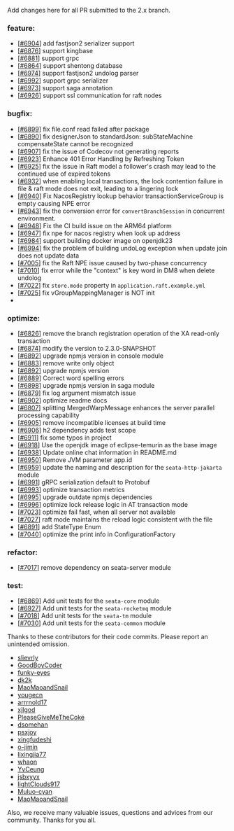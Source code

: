 Add changes here for all PR submitted to the 2.x branch.

<!-- Please add the `changes` to the following location(feature/bugfix/optimize/test) based on the type of PR -->

### feature:
- [[#6904](https://github.com/apache/incubator-seata/pull/6904)] add fastjson2 serializer support
- [[#6876](https://github.com/apache/incubator-seata/pull/6876)] support kingbase
- [[#6881](https://github.com/apache/incubator-seata/pull/6881)] support grpc
- [[#6864](https://github.com/apache/incubator-seata/pull/6864)] support shentong database
- [[#6974](https://github.com/apache/incubator-seata/pull/6974)] support fastjson2 undolog parser
- [[#6992](https://github.com/apache/incubator-seata/pull/6992)] support grpc serializer
- [[#6973](https://github.com/apache/incubator-seata/pull/6973)] support saga annotation
- [[#6926](https://github.com/apache/incubator-seata/pull/6926)] support ssl communication for raft nodes


### bugfix:
- [[#6899](https://github.com/apache/incubator-seata/pull/6899)] fix file.conf read failed after package
- [[#6890](https://github.com/apache/incubator-seata/pull/6890)] fix designerJson to standardJson: subStateMachine compensateState cannot be recognized
- [[#6907](https://github.com/apache/incubator-seata/pull/6907)] fix the issue of Codecov not generating reports
- [[#6923](https://github.com/apache/incubator-seata/pull/6923)] Enhance 401 Error Handling by Refreshing Token
- [[#6925](https://github.com/apache/incubator-seata/pull/6925)] fix the issue in Raft model a follower's crash may lead to the continued use of expired tokens
- [[#6932](https://github.com/apache/incubator-seata/pull/6932)] when enabling local transactions, the lock contention failure in file & raft mode does not exit, leading to a lingering lock
- [[#6940](https://github.com/apache/incubator-seata/pull/6940)] Fix NacosRegistry lookup behavior transactionServiceGroup is empty causing NPE error
- [[#6943](https://github.com/apache/incubator-seata/pull/6943)] fix the conversion error for `convertBranchSession` in concurrent environment.
- [[#6948](https://github.com/apache/incubator-seata/pull/6948)] Fix the CI build issue on the ARM64 platform
- [[#6947](https://github.com/apache/incubator-seata/pull/6947)] fix npe for nacos registry when look up address
- [[#6984](https://github.com/apache/incubator-seata/pull/6984)] support building docker image on openjdk23
- [[#6994](https://github.com/apache/incubator-seata/pull/6994)] fix the problem of building undoLog exception when update join does not update data
- [[#7005](https://github.com/apache/incubator-seata/pull/7005)] fix the Raft NPE issue caused by two-phase concurrency
- [[#7010](https://github.com/apache/incubator-seata/pull/7010)] fix error while the "context" is key word in DM8 when delete undolog
- [[#7022](https://github.com/apache/incubator-seata/pull/7022)] fix `store.mode` property in `application.raft.example.yml`
- [[#7025](https://github.com/apache/incubator-seata/pull/7025)] fix vGroupMappingManager is NOT init
- 
### optimize:
- [[#6826](https://github.com/apache/incubator-seata/pull/6826)] remove the branch registration operation of the XA read-only transaction
- [[#6874](https://github.com/apache/incubator-seata/pull/6874)] modify the version to 2.3.0-SNAPSHOT
- [[#6892](https://github.com/apache/incubator-seata/pull/6892)] upgrade npmjs version in console module
- [[#6883](https://github.com/apache/incubator-seata/pull/6874)] remove write only object
- [[#6892](https://github.com/apache/incubator-seata/pull/6892)] upgrade npmjs version
- [[#6889](https://github.com/apache/incubator-seata/pull/6889)] Correct word spelling errors
- [[#6898](https://github.com/apache/incubator-seata/pull/6898)] upgrade npmjs version in saga module
- [[#6879](https://github.com/apache/incubator-seata/pull/6879)] fix log argument mismatch issue
- [[#6902](https://github.com/apache/incubator-seata/pull/6900)] optimize readme docs
- [[#6807](https://github.com/apache/incubator-seata/pull/6807)] splitting MergedWarpMessage enhances the server parallel processing capability
- [[#6905](https://github.com/apache/incubator-seata/pull/6905)] remove incompatible licenses at build time
- [[#6906](https://github.com/apache/incubator-seata/pull/6906)] h2 dependency adds test scope 
- [[#6911](https://github.com/apache/incubator-seata/pull/6911)] fix some typos in project
- [[#6918](https://github.com/apache/incubator-seata/pull/6918)] Use the openjdk image of eclipse-temurin as the base image
- [[#6938](https://github.com/apache/incubator-seata/pull/6938)] Update online chat information in README.md 
- [[#6950](https://github.com/apache/incubator-seata/pull/6950)] Remove JVM parameter app.id
- [[#6959](https://github.com/apache/incubator-seata/pull/6959)] update the naming and description for the `seata-http-jakarta` module
- [[#6991](https://github.com/apache/incubator-seata/pull/6991)] gRPC serialization default to Protobuf
- [[#6993](https://github.com/apache/incubator-seata/pull/6993)] optimize transaction metrics
- [[#6995](https://github.com/apache/incubator-seata/pull/6995)] upgrade outdate npmjs dependencies
- [[#6996](https://github.com/apache/incubator-seata/pull/6996)] optimize lock release logic in AT transaction mode
- [[#7023](https://github.com/apache/incubator-seata/pull/7023)] optimize fail fast, when all server not available
- [[#7027](https://github.com/apache/incubator-seata/pull/7027)] raft mode maintains the reload logic consistent with the file
- [[#6891](https://github.com/apache/incubator-seata/pull/6891)] add StateType Enum
- [[#7040](https://github.com/apache/incubator-seata/pull/7040)] optimize the print info in ConfigurationFactory

### refactor:
- [[#7017](https://github.com/apache/incubator-seata/pull/7017)] remove dependency on seata-server module


### test:
- [[#6869](https://github.com/apache/incubator-seata/pull/6869)] Add unit tests for the `seata-core` module
- [[#6927](https://github.com/apache/incubator-seata/pull/6927)] Add unit tests for the `seata-rocketmq` module
- [[#7018](https://github.com/apache/incubator-seata/pull/7018)] Add unit tests for the `seata-tm` module
- [[#7030](https://github.com/apache/incubator-seata/pull/7030)] Add unit tests for the `seata-common` module

Thanks to these contributors for their code commits. Please report an unintended omission.

<!-- Please make sure your Github ID is in the list below -->
- [slievrly](https://github.com/slievrly)
- [GoodBoyCoder](https://github.com/GoodBoyCoder)
- [funky-eyes](https://github.com/funky-eyes)
- [dk2k](https://github.com/dk2k)
- [MaoMaoandSnail](https://github.com/MaoMaoandSnail)
- [yougecn](https://github.com/yougecn)
- [arrrnold17](https://github.com/arrrnold17)
- [xjlgod](https://github.com/xjlgod)
- [PleaseGiveMeTheCoke](https://github.com/PleaseGiveMeTheCoke)
- [dsomehan](https://github.com/dsomehan)
- [psxjoy](https://github.com/psxjoy)
- [xingfudeshi](https://github.com/xingfudeshi)
- [o-jimin](https://github.com/o-jimin)
- [lixingjia77](https://github.com/lixingjia77)
- [whaon](https://github.com/whaon)
- [YvCeung](https://github.com/YvCeung)
- [jsbxyyx](https://github.com/jsbxyyx)
- [lightClouds917](https://github.com/lightClouds917)
- [Muluo-cyan](https://github.com/Muluo-cyan)
- [MaoMaoandSnail](https://github.com/MaoMaoandSnail)


Also, we receive many valuable issues, questions and advices from our community. Thanks for you all.

